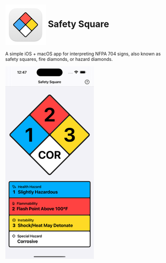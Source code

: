 <h1>
<img src="SafetySquare/Assets.xcassets/AppIcon.appiconset/icon_128x128@2x.png" alt="App Icon" width="128" height="128" align="center" />
Safety Square
</h1>

A simple iOS + macOS app for interpreting NFPA 704 signs, also known as safety squares, fire diamonds, or hazard diamonds.

<kbd><img src="Screenshot.png" alt="Screenshot" width="280" height="auto" /></kbd>
